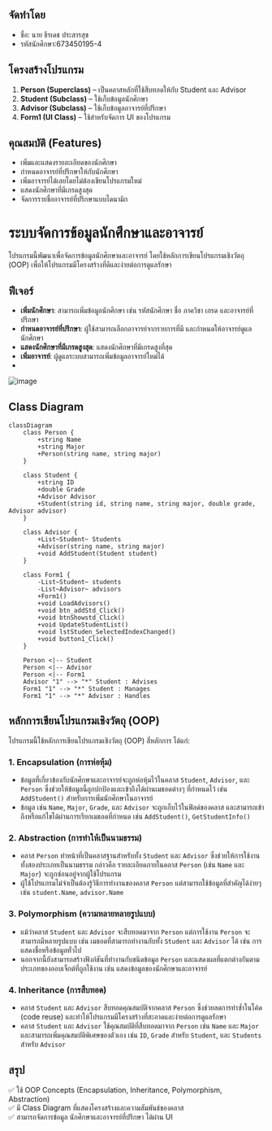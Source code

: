 ## จัดทำโดย
- ชื่อ: นาย ธีรเดช ประสารสุข
- รหัสนักศึกษา:673450195-4

## โครงสร้างโปรแกรม
1. **Person (Superclass)** – เป็นคลาสหลักที่ใช้สืบทอดให้กับ Student และ Advisor  
2. **Student (Subclass)** – ใช้เก็บข้อมูลนักศึกษา  
3. **Advisor (Subclass)** – ใช้เก็บข้อมูลอาจารย์ที่ปรึกษา  
4. **Form1 (UI Class)** – ใช้สำหรับจัดการ UI ของโปรแกรม

## คุณสมบัติ (Features)
- เพิ่มและแสดงรายละเอียดของนักศึกษา
- กำหนดอาจารย์ที่ปรึกษาให้กับนักศึกษา
- เพิ่มอาจารย์ได้เลยโดยไม่ต้องเขียนโปรแกรมใหม่
- แสดงนักศึกษาที่มีเกรดสูงสุด
- จัดการรายชื่ออาจารย์ที่ปรึกษาแบบไดนามิก

# ระบบจัดการข้อมูลนักศึกษาและอาจารย์

โปรแกรมนี้พัฒนาเพื่อจัดการข้อมูลนักศึกษาและอาจารย์ โดยใช้หลักการเขียนโปรแกรมเชิงวัตถุ (OOP) เพื่อให้โปรแกรมมีโครงสร้างที่ดีและง่ายต่อการดูแลรักษา

## ฟีเจอร์

- **เพิ่มนักศึกษา**: สามารถเพิ่มข้อมูลนักศึกษา เช่น รหัสนักศึกษา ชื่อ ภาควิชา เกรด และอาจารย์ที่ปรึกษา
- **กำหนดอาจารย์ที่ปรึกษา**: ผู้ใช้สามารถเลือกอาจารย์จากรายการที่มี และกำหนดให้อาจารย์ดูแลนักศึกษา
- **แสดงนักศึกษาที่มีเกรดสูงสุด**: แสดงนักศึกษาที่มีเกรดสูงที่สุด
- **เพิ่มอาจารย์**: ผู้ดูแลระบบสามารถเพิ่มข้อมูลอาจารย์ใหม่ได้
- 
![image](https://github.com/user-attachments/assets/ef32e88a-e2fd-4ba8-a3ef-1b80e5472670)



## Class Diagram

```mermaid
classDiagram
    class Person {
        +string Name
        +string Major
        +Person(string name, string major)
    }

    class Student {
        +string ID
        +double Grade
        +Advisor Advisor
        +Student(string id, string name, string major, double grade, Advisor advisor)
    }

    class Advisor {
        +List~Student~ Students
        +Advisor(string name, string major)
        +void AddStudent(Student student)
    }

    class Form1 {
        -List~Student~ students
        -List~Advisor~ advisors
        +Form1()
        +void LoadAdvisors()
        +void btn_addStd_Click()
        +void btnShowstd_Click()
        +void UpdateStudentList()
        +void lstStuden_SelectedIndexChanged()
        +void button1_Click()
    }

    Person <|-- Student
    Person <|-- Advisor
    Person <|-- Form1
    Advisor "1" --> "*" Student : Advises
    Form1 "1" --> "*" Student : Manages
    Form1 "1" --> "*" Advisor : Handles
```


## หลักการเขียนโปรแกรมเชิงวัตถุ (OOP)

โปรแกรมนี้ใช้หลักการเขียนโปรแกรมเชิงวัตถุ (OOP) สี่หลักการ ได้แก่:

### 1. **Encapsulation (การห่อหุ้ม)**

- ข้อมูลที่เกี่ยวข้องกับนักศึกษาและอาจารย์จะถูกห่อหุ้มไว้ในคลาส `Student`, `Advisor`, และ `Person` ซึ่งช่วยให้ข้อมูลนี้ถูกปกป้องและเข้าถึงได้ผ่านเมธอดต่างๆ ที่กำหนดไว้ เช่น `AddStudent()` สำหรับการเพิ่มนักศึกษาในอาจารย์
- ข้อมูล เช่น `Name`, `Major`, `Grade`, และ `Advisor` จะถูกเก็บไว้ในฟิลด์ของคลาส และสามารถเข้าถึงหรือแก้ไขได้ผ่านการเรียกเมธอดที่กำหนด เช่น `AddStudent()`, `GetStudentInfo()`

### 2. **Abstraction (การทำให้เป็นนามธรรม)**

- คลาส `Person` ทำหน้าที่เป็นคลาสฐานสำหรับทั้ง `Student` และ `Advisor` ซึ่งช่วยให้การใช้งานทั้งสองประเภทเป็นนามธรรม กล่าวคือ รายละเอียดภายในคลาส `Person` (เช่น `Name` และ `Major`) จะถูกซ่อนอยู่จากผู้ใช้โปรแกรม
- ผู้ใช้โปรแกรมไม่จำเป็นต้องรู้วิธีการทำงานของคลาส `Person` แต่สามารถใช้ข้อมูลที่สำคัญได้ง่ายๆ เช่น `student.Name`, `advisor.Name`

### 3. **Polymorphism (ความหลายหลายรูปแบบ)**

- แม้ว่าคลาส `Student` และ `Advisor` จะสืบทอดมาจาก `Person` แต่การใช้งาน `Person` จะสามารถมีหลายรูปแบบ เช่น เมธอดที่สามารถทำงานกับทั้ง `Student` และ `Advisor` ได้ เช่น การแสดงชื่อหรือข้อมูลทั่วไป
- นอกจากนี้ยังสามารถสร้างฟังก์ชันที่ทำงานกับชนิดข้อมูล `Person` และแสดงผลที่แตกต่างกันตามประเภทของออบเจ็กต์ที่ถูกใช้งาน เช่น แสดงข้อมูลของนักศึกษาและอาจารย์

### 4. **Inheritance (การสืบทอด)**

- คลาส `Student` และ `Advisor` สืบทอดคุณสมบัติจากคลาส `Person` ซึ่งช่วยลดการทำซ้ำในโค้ด (code reuse) และทำให้โปรแกรมมีโครงสร้างที่สะอาดและง่ายต่อการดูแลรักษา
- คลาส `Student` และ `Advisor` ใช้คุณสมบัติที่สืบทอดมาจาก `Person` เช่น `Name` และ `Major` และสามารถเพิ่มคุณสมบัติพิเศษของตัวเอง เช่น `ID`, `Grade` สำหรับ `Student`, และ `Students` สำหรับ `Advisor`



## สรุป  
✅ ใช้ OOP Concepts (Encapsulation, Inheritance, Polymorphism, Abstraction)  
✅ มี Class Diagram ที่แสดงโครงสร้างและความสัมพันธ์ของคลาส  
✅ สามารถจัดการข้อมูล นักศึกษาและอาจารย์ที่ปรึกษา ได้ผ่าน UI  





